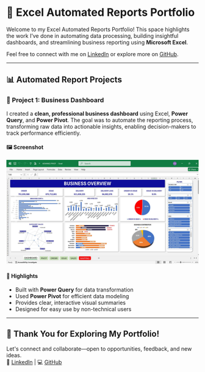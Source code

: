 # 📁 Excel Automated Reports Portfolio

Welcome to my Excel Automated Reports Portfolio! This space highlights the work I’ve done in automating data processing, building insightful dashboards, and streamlining business reporting using **Microsoft Excel**.

Feel free to connect with me on [LinkedIn](https://www.linkedin.com/in/farabi-hsn/) or explore more on [GitHub](https://github.com/Farabi1096/).

---

## 📊 Automated Report Projects

### 🚀 Project 1: Business Dashboard  
I created a **clean, professional business dashboard** using Excel, **Power Query**, and **Power Pivot**. The goal was to automate the reporting process, transforming raw data into actionable insights, enabling decision-makers to track performance efficiently.

#### 🖼️ Screenshot  
![Business Dashboard Screenshot](images/excel%20dashboard.jpeg)

#### 📝 Highlights  
- Built with **Power Query** for data transformation  
- Used **Power Pivot** for efficient data modeling  
- Provides clear, interactive visual summaries  
- Designed for easy use by non-technical users  

---

## 🙌 Thank You for Exploring My Portfolio!  
Let's connect and collaborate—open to opportunities, feedback, and new ideas.  
🔗 [LinkedIn](https://www.linkedin.com/in/farabi-hsn/) | 💻 [GitHub](https://github.com/Farabi1096/)
